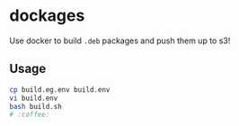 # dockages

Use docker to build `.deb` packages and push them up to s3!

## Usage

```bash
cp build.eg.env build.env
vi build.env
bash build.sh
# :coffee:
```
